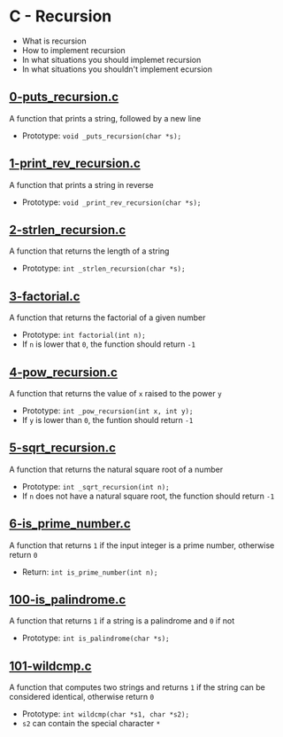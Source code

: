 # C - Recursion
  - What is recursion
  - How to implement recursion
  - In what situations you should implemet recursion
  - In what situations you shouldn't implement ecursion

## [0-puts_recursion.c](https://github.com/awinabaab/alx-low_level_programming/blob/master/0x08-recursion/0-puts_recursion.c)
   A function that prints a string, followed by a new line
   - Prototype: `void _puts_recursion(char *s);`

## [1-print_rev_recursion.c](https://github.com/awinabaab/alx-low_level_programming/blob/master/0x08-recursion/1-print_rev_recursion.c)
   A function that prints a string in reverse
   - Prototype: `void _print_rev_recursion(char *s);`

## [2-strlen_recursion.c](https://github.com/awinabaab/alx-low_level_programming/blob/master/0x08-recursion/2-strlen_recursion.c)
   A function that returns the length of a string
   - Prototype: `int _strlen_recursion(char *s);`

## [3-factorial.c](https://github.com/awinabaab/alx-low_level_programming/blob/master/0x08-recursion/3-factorial.c)
   A function that returns the factorial of a given number
   - Prototype: `int factorial(int n);`
   - If `n` is lower that `0`, the function should return `-1`

## [4-pow_recursion.c](https://github.com/awinabaab/alx-low_level_programming/blob/master/0x08-recursion/4-pow_recursion.c)
   A function that returns the value of `x` raised to the power `y`
   - Prototype: `int _pow_recursion(int x, int y);`
   - If `y` is lower than `0`, the funtion should return `-1`

## [5-sqrt_recursion.c](https://github.com/awinabaab/alx-low_level_programming/blob/master/0x08-recursion/5-sqrt_recursion.c)
   A function that returns the natural square root of a number
   - Prototype: `int _sqrt_recursion(int n);`
   - If `n` does not have a natural square root, the function should return `-1`

## [6-is_prime_number.c](https://github.com/awinabaab/alx-low_level_programming/blob/master/0x08-recursion/6-is_prime_number.c)
   A function that returns `1` if the input integer is a prime number,
   otherwise return `0`
   - Return: `int is_prime_number(int n);`

## [100-is_palindrome.c](https://github.com/awinabaab/alx-low_level_programming/blob/master/0x08-recursion/100-is_palindrome.c)
   A function that returns `1` if a string is a palindrome and `0` if not
   - Prototype: `int is_palindrome(char *s);`

## [101-wildcmp.c](https://github.com/awinabaab/alx-low_level_programming/blob/master/0x08-recursion/101-wildcmp.c)
   A function that computes two strings and returns `1` if the string
   can be considered identical, otherwise return `0`
   - Prototype: `int wildcmp(char *s1, char *s2);`
   - `s2` can contain the special character `*`